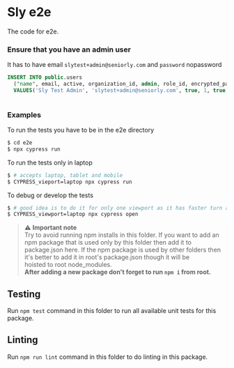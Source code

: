 # Sly e2e

The code for e2e.

### Ensure that you have an admin user 

It has to have email `slytest+admin@seniorly.com` and `password` nopassword

```sql
INSERT INTO public.users
  ("name", email, active, organization_id, admin, role_id, encrypted_password, uuid, slug)
  VALUES('Sly Test Admin', 'slytest+admin@seniorly.com', true, 1, true, 4095, '$2a$10$LyZ9Vt/aydLA8EdDCbGonOVwX5hbUlBkh8fkIQkBhq.aEyr7i5wrq','4bddef67-9259-4b79-a313-25b99df7713d', '6e53867b9a0a56c555dde172b76144f6');
 
```

### Examples

To run the tests you have to be in the e2e directory

```bash
$ cd e2e
$ npx cypress run
```

To run the tests only in laptop

```bash
$ # accepts laptop, tablet and mobile
$ CYPRESS_vieport=laptop npx cypress run 
```

To debug or develop the tests

```bash
$ # good idea is to do it for only one viewport as it has faster turn around
$ CYPRESS_viewport=laptop npx cypress open
```

> :warning: **Important note** \
Try to avoid running npm installs in this folder. If you want to add an npm package that is used only by this folder then add it to \
package.json here. If the npm package is used by other folders then it's better to add it in root's package.json though it will be \
hoisted to root node_modules. \
**After adding a new package don't forget to run ```npm i``` from root.**

## Testing

Run ```npm test``` command in this folder to run all available unit tests for this package.

## Linting

Run ```npm run lint``` command in this folder to do linting in this package.
